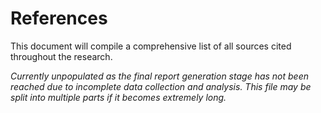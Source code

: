 # References

This document will compile a comprehensive list of all sources cited throughout the research.

_Currently unpopulated as the final report generation stage has not been reached due to incomplete data collection and analysis. This file may be split into multiple parts if it becomes extremely long._